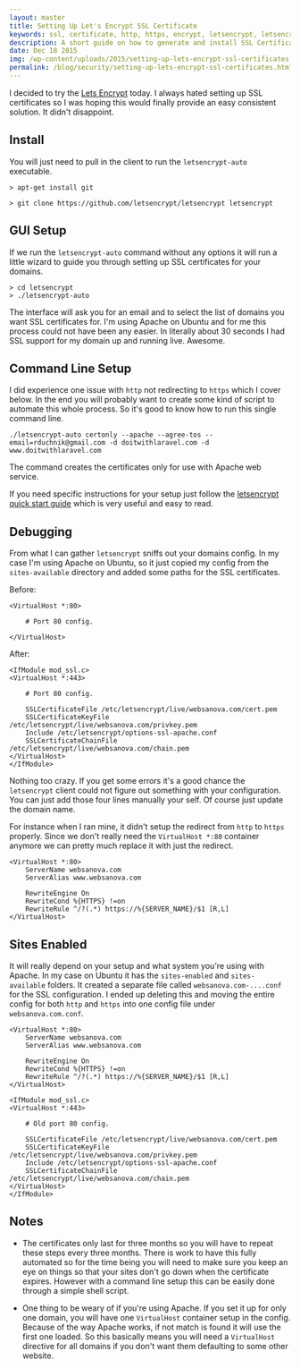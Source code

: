 ```yaml
---
layout: master
title: Setting Up Let's Encrypt SSL Certificate
keywords: ssl, certificate, http, https, encrypt, letsencrypt, letsencrypt-auto, 80, 443
description: A short guide on how to generate and install SSL Certificates using let's encrypt using letsencrypt command for both the GUI and the command line.
date: Dec 18 2015
img: /wp-content/uploads/2015/setting-up-lets-encrypt-ssl-certificates.png
permalink: /blog/security/setting-up-lets-encrypt-ssl-certificates.html
---
```


I decided to try the [Lets Encrypt](https://letsencrypt.org/howitworks/technology) today.  I always hated setting up SSL certificates so I was hoping this would finally provide an easy consistent solution. It didn't disappoint.

## Install

You will just need to pull in the client to run the `letsencrypt-auto` executable.

~~~
> apt-get install git
~~~

~~~
> git clone https://github.com/letsencrypt/letsencrypt letsencrypt
~~~

## GUI Setup

If we run the `letsencrypt-auto` command without any options it will run a little wizard to guide you through setting up SSL certificates for your domains.

~~~
> cd letsencrypt
> ./letsencrypt-auto
~~~

The interface will ask you for an email and to select the list of domains you want SSL certificates for. I'm using Apache on Ubuntu and for me this process could not have been any easier. In literally about 30 seconds I had SSL support for my domain up and running live. Awesome.

## Command Line Setup

I did experience one issue with `http` not redirecting to `https` which I cover below. In the end you will probably want to create some kind of script to automate this whole process. So it's good to know how to run this single command line.

~~~
./letsencrypt-auto certonly --apache --agree-tos --email=rduchnik@gmail.com -d doitwithlaravel.com -d www.doitwithlaravel.com
~~~

The command creates the certificates only for use with Apache web service.

If you need specific instructions for your setup just follow the [letsencrypt quick start guide](https://community.letsencrypt.org/t/quick-start-guide/1631) which is very useful and easy to read.

## Debugging

From what I can gather `letsencrypt` sniffs out your domains config. In my case I'm using Apache on Ubuntu, so it just copied my config from the `sites-available` directory and added some paths for the SSL certificates.

Before:

~~~
<VirtualHost *:80>

    # Port 80 config.

</VirtualHost>
~~~

After:

~~~
<IfModule mod_ssl.c>
<VirtualHost *:443>

    # Port 80 config.

    SSLCertificateFile /etc/letsencrypt/live/websanova.com/cert.pem
    SSLCertificateKeyFile /etc/letsencrypt/live/websanova.com/privkey.pem
    Include /etc/letsencrypt/options-ssl-apache.conf
    SSLCertificateChainFile /etc/letsencrypt/live/websanova.com/chain.pem
</VirtualHost>
</IfModule>
~~~

Nothing too crazy. If you get some errors it's a good chance the `letsencrypt` client could not figure out something with your configuration. You can just add those four lines manually your self. Of course just update the domain name.

For instance when I ran mine, it didn't setup the redirect from `http` to `https` properly. Since we don't really need the `VirtualHost *:80` container anymore we can pretty much replace it with just the redirect.

~~~
<VirtualHost *:80>
	ServerName websanova.com
    ServerAlias www.websanova.com

    RewriteEngine On
    RewriteCond %{HTTPS} !=on
    RewriteRule ^/?(.*) https://%{SERVER_NAME}/$1 [R,L]
</VirtualHost>
~~~

## Sites Enabled

It will really depend on your setup and what system you're using with Apache. In my case on Ubuntu it has the `sites-enabled` and `sites-available` folders. It created a separate file called `websanova.com-....conf` for the SSL configuration. I ended up deleting this and moving the entire config for both `http` and `https` into one config file under `websanova.com.conf`. 

~~~
<VirtualHost *:80>
	ServerName websanova.com
    ServerAlias www.websanova.com

    RewriteEngine On
    RewriteCond %{HTTPS} !=on
    RewriteRule ^/?(.*) https://%{SERVER_NAME}/$1 [R,L]
</VirtualHost>

<IfModule mod_ssl.c>
<VirtualHost *:443>

    # Old port 80 config.

    SSLCertificateFile /etc/letsencrypt/live/websanova.com/cert.pem
    SSLCertificateKeyFile /etc/letsencrypt/live/websanova.com/privkey.pem
    Include /etc/letsencrypt/options-ssl-apache.conf
    SSLCertificateChainFile /etc/letsencrypt/live/websanova.com/chain.pem
</VirtualHost>
</IfModule>
~~~

## Notes

* The certificates only last for three months so you will have to repeat these steps every three months. There is work to have this fully automated so for the time being you will need to make sure you keep an eye on things so that your sites don't go down when the certificate expires. However with a command line setup this can be easily done through a simple shell script.

* One thing to be weary of if you're using Apache. If you set it up for only one domain, you will have one `VirtualHost` container setup in the config. Because of the way Apache works, if not match is found it will use the first one loaded. So this basically means you will need a `VirtualHost` directive for all domains if you don't want them defaulting to some other website.